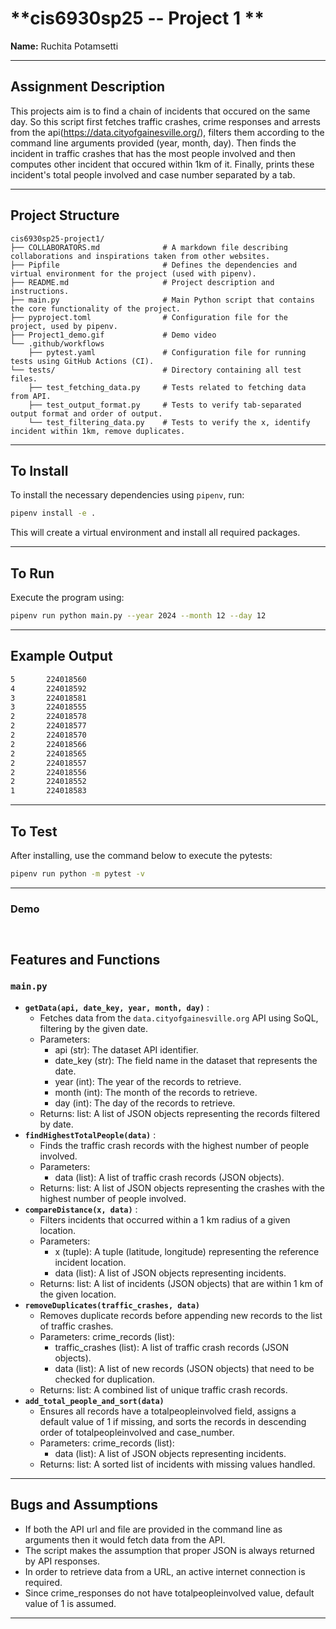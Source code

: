 # **cis6930sp25 -- Project 1 **

**Name:** Ruchita Potamsetti

---

## **Assignment Description**
This projects aim is to find a chain of incidents that occured on the same day. So this script first fetches traffic crashes, crime responses and arrests from the api(https://data.cityofgainesville.org/), filters them according to the command line arguments provided (year, month, day). Then finds the incident in traffic crashes that has the most people involved and then computes other incident that occured within 1km of it. Finally, prints these incident's total people involved and case number separated by a tab.

---

## **Project Structure** 

```plaintext
cis6930sp25-project1/
├── COLLABORATORS.md              # A markdown file describing collaborations and inspirations taken from other websites.
├── Pipfile                       # Defines the dependencies and virtual environment for the project (used with pipenv).
├── README.md                     # Project description and instructions.
├── main.py                       # Main Python script that contains the core functionality of the project.
├── pyproject.toml                # Configuration file for the project, used by pipenv.
├── Project1_demo.gif             # Demo video
└── .github/workflows          
    ├── pytest.yaml               # Configuration file for running tests using GitHub Actions (CI).
└── tests/                        # Directory containing all test files.
    ├── test_fetching_data.py     # Tests related to fetching data from API.
    ├── test_output_format.py     # Tests to verify tab-separated output format and order of output.
    └── test_filtering_data.py    # Tests to verify the x, identify incident within 1km, remove duplicates.
```

---

## **To Install**
To install the necessary dependencies using `pipenv`, run:
```sh
pipenv install -e .
```
This will create a virtual environment and install all required packages.

---

## **To Run**
Execute the program using:
```sh
pipenv run python main.py --year 2024 --month 12 --day 12
```

---

## **Example Output**
```sh
5       224018560
4       224018592
3       224018581
3       224018555
2       224018578
2       224018577
2       224018570
2       224018566
2       224018565
2       224018557
2       224018556
2       224018552
1       224018583
```

---

## **To Test**
After installing, use the command below to execute the pytests:
```sh
pipenv run python -m pytest -v
```

---

### **Demo**
![]()
---

## **Features and Functions**

### **`main.py`**
- **`getData(api, date_key, year, month, day)`** :
  - Fetches data from the `data.cityofgainesville.org` API using SoQL, filtering by the given date.
  - Parameters:
    - api (str): The dataset API identifier.
    - date_key (str): The field name in the dataset that represents the date.
    - year (int): The year of the records to retrieve.
    - month (int): The month of the records to retrieve.
    - day (int): The day of the records to retrieve.
  - Returns: list: A list of JSON objects representing the records filtered by date.
- **`findHighestTotalPeople(data)`** :
  - Finds the traffic crash records with the highest number of people involved.
  - Parameters:
     - data (list): A list of traffic crash records (JSON objects).
  - Returns: list: A list of JSON objects representing the crashes with the highest number of people involved.
- **`compareDistance(x, data)`** :
  - Filters incidents that occurred within a 1 km radius of a given location.
  - Parameters:
     - x (tuple): A tuple (latitude, longitude) representing the reference incident location.
     - data (list): A list of JSON objects representing incidents.
  - Returns: list: A list of incidents (JSON objects) that are within 1 km of the given location.
- **`removeDuplicates(traffic_crashes, data)`** 
  - Removes duplicate records before appending new records to the list of traffic crashes.
  - Parameters: crime_records (list):
     - traffic_crashes (list): A list of traffic crash records (JSON objects).
     - data (list): A list of new records (JSON objects) that need to be checked for duplication. 
  - Returns: list: A combined list of unique traffic crash records.
- **`add_total_people_and_sort(data)`** 
  - Ensures all records have a totalpeopleinvolved field, assigns a default value of 1 if missing, and sorts the records in descending order of totalpeopleinvolved and case_number.
  - Parameters: crime_records (list):
     - data (list): A list of JSON objects representing incidents.
  - Returns: list: A sorted list of incidents with missing values handled.
---

## **Bugs and Assumptions**
- If both the API url and file are provided in the command line as arguments then it would fetch data from the API.
- The script makes the assumption that proper JSON is always returned by API responses.
- In order to retrieve data from a URL, an active internet connection is required.
- Since crime_responses do not have totalpeopleinvolved value, default value of 1 is assumed.

---

